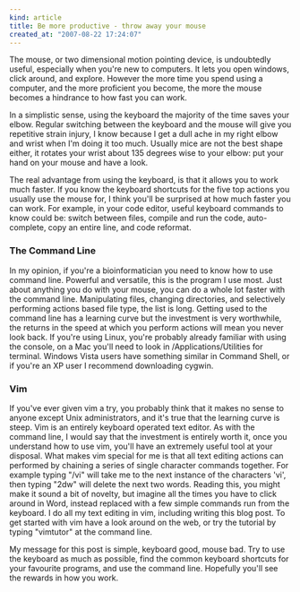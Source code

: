 ```yaml
--- 
kind: article
title: Be more productive - throw away your mouse
created_at: "2007-08-22 17:24:07"
---
```


The mouse, or two dimensional motion pointing device, is undoubtedly useful, 
especially when you're new to computers. It lets you open windows, click 
around, and explore. However the more time you spend using a computer, and the 
more proficient you become, the more the mouse becomes a hindrance to how fast 
you can work.

In a simplistic sense, using the keyboard the majority of the time saves your 
elbow. Regular switching between the keyboard and the mouse will give you 
repetitive strain injury, I know because I get a dull ache in my right elbow 
and wrist when I'm doing it too much. Usually mice are not the best shape 
either, it rotates your wrist about 135 degrees wise to your elbow: put your 
hand on your mouse and have a look.

The real advantage from using the keyboard, is that it allows you to work much 
faster. If you know the keyboard shortcuts for the five top actions you usually 
use the mouse for, I think you'll be surprised at how much faster you can work. 
For example, in your code editor, useful keyboard commands to know could be: 
switch between files, compile and run the code, auto-complete, copy an entire 
line, and code reformat.

### The Command Line

In my opinion, if you're a bioinformatician you need to know how to use command 
line. Powerful and versatile, this is the program I use most. Just about 
anything you do with your mouse, you can do a whole lot faster with the command 
line. Manipulating files, changing directories, and selectively performing 
actions based file type, the list is long. Getting used to the command line has 
a learning curve but the investment is very worthwhile, the returns in the 
speed at which you perform actions will mean you never look back. If you're 
using Linux, you're probably already familiar with using the console, on a Mac 
you'll need to look in /Applications/Utilities for terminal. Windows Vista 
users have something similar in Command Shell, or if you're an XP user I 
recommend downloading cygwin.

### Vim

If you've ever given vim a try, you probably think that it makes no sense to 
anyone except Unix administrators, and it's true that the learning curve is 
steep. Vim is an entirely keyboard operated text editor. As with the command 
line, I would say that the investment is entirely worth it, once you understand 
how to use vim, you'll have an extremely useful tool at your disposal. What 
makes vim special for me is that all text editing actions can performed by 
chaining a series of single character commands together. For example typing 
"/vi" will take me to the next instance of the characters 'vi', then typing 
"2dw" will delete the next two words. Reading this, you might make it sound a 
bit of novelty, but imagine all the times you have to click around in Word, 
instead replaced with a few simple commands run from the keyboard. I do all my 
text editing in vim, including writing this blog post. To get started with vim 
have a look around on the web, or try the tutorial by typing "vimtutor" at the 
command line.

My message for this post is simple, keyboard good, mouse bad. Try to use the 
keyboard as much as possible, find the common keyboard shortcuts for your 
favourite programs, and use the command line. Hopefully you'll see the rewards 
in how you work.
